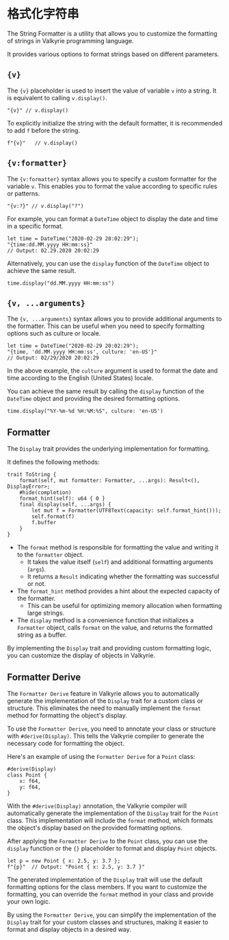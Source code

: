 # 格式化字符串

The String Formatter is a utility that allows you to customize the formatting of strings in Valkyrie programming language.

It provides various options to format strings based on different parameters.

## `{v}`

The `{v}` placeholder is used to insert the value of variable `v` into a string. It is equivalent to calling `v.display()`.

```valkyrie
"{v}" // v.display()
```

To explicitly initialize the string with the default formatter, it is recommended to add `f` before the string.

```valkyrie
f"{v}"   // v.display()
```

## `{v:formatter}`

The `{v:formatter}` syntax allows you to specify a custom formatter for the variable `v`. This enables you to format the value according to specific rules or patterns.

```valkyrie
"{v:?}" // v.display("?")
```

For example, you can format a `DateTime` object to display the date and time in a specific format.

```valkyrie
let time = DateTime("2020-02-29 20:02:29");
"{time:dd.MM.yyyy HH:mm:ss}"
// Output: 02.29.2020 20:02:29
```

Alternatively, you can use the `display` function of the `DateTime` object to achieve the same result.

```valkyrie
time.display("dd.MM.yyyy HH:mm:ss")
```

## `{v, ...arguments}`

The `{v, ...arguments}` syntax allows you to provide additional arguments to the formatter. This can be useful when you need to specify formatting options such as culture or locale.

```valkyrie
let time = DateTime("2020-02-29 20:02:29");
"{time, 'dd.MM.yyyy HH:mm:ss', culture: 'en-US'}"
// Output: 02/29/2020 20:02:29
```

In the above example, the `culture` argument is used to format the date and time according to the English (United States) locale.

You can achieve the same result by calling the `display` function of the `DateTime` object and providing the desired formatting options.

```valkyrie
time.display("%Y-%m-%d %H:%M:%S", culture: 'en-US')
```

## Formatter

The `Display` trait provides the underlying implementation for formatting.

It defines the following methods:

```valkyrie
trait ToString {
    format(self, mut formatter: Formatter, ...args): Result<(), DisplayError>;
    #hide(completion)
    format_hint(self): u64 { 0 }
    final display(self, ...args) {
        let mut f = Formatter(UTF8Text(capacity: self.format_hint()));
        self.format(f)
        f.buffer
    }
}
```

- The `format` method is responsible for formatting the value and writing it to the `formatter` object.
    - It takes the value itself (`self`) and additional formatting arguments (`args`).
    - It returns a `Result` indicating whether the formatting was successful or not.
- The `format_hint` method provides a hint about the expected capacity of the formatter.
  - This can be useful for optimizing memory allocation when formatting large strings.
- The `display` method is a convenience function that initializes a `Formatter` object, calls `format` on the value, and returns the formatted string as a buffer.

By implementing the `Display` trait and providing custom formatting logic, you can customize the display of objects in Valkyrie.

## Formatter Derive

The `Formatter Derive` feature in Valkyrie allows you to automatically generate the implementation of the `Display` trait for a custom class or structure. This eliminates the need to manually implement the `format` method for formatting the object's display.

To use the `Formatter Derive`, you need to annotate your class or structure with `#derive(Display)`. This tells the Valkyrie compiler to generate the necessary code for formatting the object.

Here's an example of using the `Formatter Derive` for a `Point` class:

```valkyrie
#derive(Display)
class Point {
    x: f64,
    y: f64,
}
```

With the `#derive(Display)` annotation, the Valkyrie compiler will automatically generate the implementation of the `Display` trait for the `Point` class. This implementation will include the `format` method, which formats the object's display based on the provided formatting options.

After applying the `Formatter Derive` to the `Point` class, you can use the `display` function or the `{}` placeholder to format and display `Point` objects.

```valkyrie
let p = new Point { x: 2.5, y: 3.7 };
f"{p}"  // Output: "Point { x: 2.5, y: 3.7 }"
```

The generated implementation of the `Display` trait will use the default formatting options for the class members. If you want to customize the formatting, you can override the `format` method in your class and provide your own logic.

By using the `Formatter Derive`, you can simplify the implementation of the `Display` trait for your custom classes and structures, making it easier to format and display objects in a desired way.
